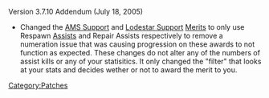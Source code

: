 Version 3.7.10 Addendum (July 18, 2005)

-   Changed the [AMS Support](AMS_Support "wikilink") and [Lodestar
    Support](Lodestar_Support "wikilink")
    [Merits](Merit_Commendations "wikilink") to only use Respawn
    [Assists](Assist "wikilink") and Repair Assists respectively to
    remove a numeration issue that was causing progression on these
    awards to not function as expected. These changes do not alter any
    of the numbers of assist kills or any of your statisitics. It only
    changed the "filter" that looks at your stats and decides wether or
    not to award the merit to you.

[Category:Patches](Category:Patches "wikilink")